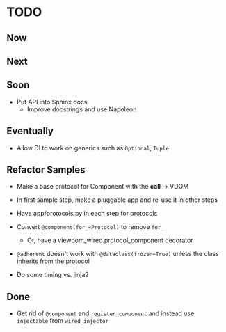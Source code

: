 # TODO

## Now

## Next

## Soon

- Put API into Sphinx docs
  * Improve docstrings and use Napoleon

## Eventually

- Allow DI to work on generics such as `Optional`, `Tuple`

## Refactor Samples

- Make a base protocol for Component with the __call__ -> VDOM

- In first sample step, make a pluggable app and re-use it in other steps

- Have app/protocols.py in each step for protocols

- Convert `@component(for_=Protocol)` to remove `for_`

  - Or, have a viewdom_wired.protocol_component decorator

- `@adherent` doesn't work with `@dataclass(frozen=True)` unless the class inherits from the protocol

- Do some timing vs. jinja2

## Done

- Get rid of `@component` and `register_component` and instead use `injectable`
from `wired_injector`
